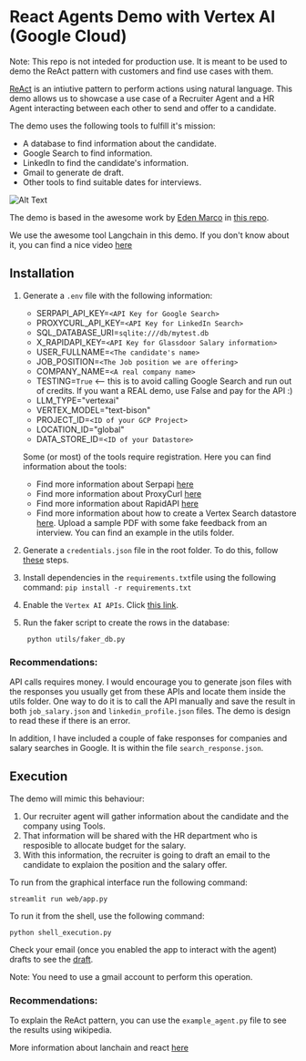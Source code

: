 # React Agents Demo with Vertex AI (Google Cloud)

Note: This repo is not inteded for production use. It is meant to be used to demo the ReAct pattern with customers and find use cases with them. 

[ReAct](https://react-lm.github.io/) is an intiutive pattern to perform actions using natural language. This demo allows us to showcase a use case of a Recruiter Agent and a HR Agent interacting between each other to send and offer to a candidate.

The demo uses the following tools to fulfill it's mission:
- A database to find information about the candidate.
- Google Search to find information.
- LinkedIn to find the candidate's information.
- Gmail to generate de draft.
- Other tools to find suitable dates for interviews.

![Alt Text](imgs/demo_gif.gif)

The demo is based in the awesome work by [Eden Marco](https://github.com/g-emarco) in [this repo](https://github.com/g-emarco/llm-agnets).

We use the awesome tool Langchain in this demo. If you don't know about it, you can find a nice video [here](https://www.youtube.com/watch?v=kYRB-vJFy38)

## Installation

1. Generate a `.env` file with the following information:
    - SERPAPI_API_KEY=`<API Key for Google Search>` 
    - PROXYCURL_API_KEY=`<API Key for LinkedIn Search>` 
    - SQL_DATABASE_URI=`sqlite:///db/mytest.db`
    - X_RAPIDAPI_KEY=`<API Key for Glassdoor Salary information>`
    - USER_FULLNAME=`<The candidate's name>`
    - JOB_POSITION=`<The Job position we are offering>`
    - COMPANY_NAME=`<A real company name>`
    - TESTING=`True` <-- this is to avoid calling Google Search and run out of credits. If you want a REAL demo, use False and pay for the API :)
    - LLM_TYPE="vertexai"
    - VERTEX_MODEL="text-bison"
    - PROJECT_ID=`<ID of your GCP Project>`
    - LOCATION_ID="global"
    - DATA_STORE_ID=`<ID of your Datastore>`

    Some (or most) of the tools require registration. Here you can find information about the tools:
    - Find more information about Serpapi [here](https://serpapi.com/)
    - Find more information about ProxyCurl [here](https://nubela.co/proxycurl/)
    - Find more information about RapidAPI [here](https://rapidapi.com/hub)
    - Find more information about how to create a Vertex Search datastore [here](https://cloud.google.com/generative-ai-app-builder/docs/try-enterprise-search). Upload a sample PDF with some fake feedback from an interview. You can find an example in the utils folder.

2. Generate a `credentials.json` file in the root folder. To do this, follow [these](https://developers.google.com/workspace/guides/create-credentials) steps.
3. Install dependencies in the `requirements.txt`file using the following command:
    `pip install -r requirements.txt`
4. Enable the `Vertex AI APIs`. Click [this link](https://console.cloud.google.com/flows/enableapi?apiid=aiplatform.googleapis.com&_ga=2.183293856.707738149.1700668049-1789233788.1700133640&_gac=1.258834040.1700648608.Cj0KCQiA6vaqBhCbARIsACF9M6kWo-jRmFyoZcXyWAvgIz_GP4p8eWz7svb_u1GIdAphPhQHa8Kviq4aAlOwEALw_wcB).
5. Run the faker script to create the rows in the database:

        python utils/faker_db.py

### Recommendations:

API calls requires money. I would encourage you to generate json files with the responses you usually get from these APIs and locate them inside the utils folder. One way to do it is to call the API manually and save the result in both `job_salary.json` and `linkedin_profile.json` files. The demo is design to read these if there is an error.

In addition, I have included a couple of fake responses for companies and salary searches in Google. It is within the file `search_response.json`.


## Execution

The demo will mimic this behaviour:

1. Our recruiter agent will gather information about the candidate and the company using Tools. 
2. That information will be shared with the HR department who is resposible to allocate budget for the salary.
3. With this information, the recruiter is going to draft an email to the candidate to explaion the position and the salary offer.

To run from the graphical interface run the following command:

    streamlit run web/app.py

To run it from the shell, use the following command:

    python shell_execution.py

Check your email (once you enabled the app to interact with the agent) drafts to see the [draft](https://mail.google.com/mail/u/1/#drafts).

Note: You need to use a gmail account to perform this operation.

### Recommendations:

To explain the ReAct pattern, you can use the `example_agent.py` file to see the results using wikipedia. 

More information about lanchain and react [here](https://python.langchain.com/docs/modules/agents/agent_types/react)








